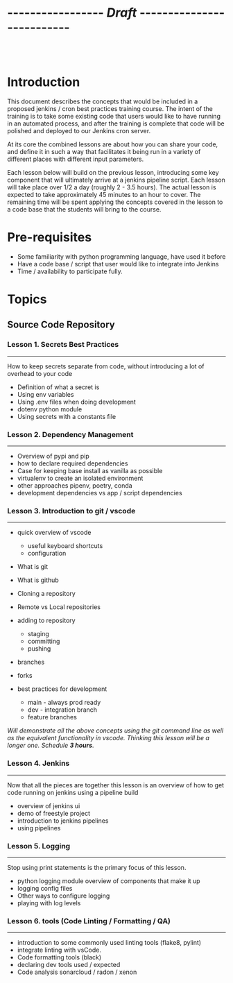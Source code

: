 # ----------------- *Draft* --------------------------

<br><br>
# Introduction

This document describes the concepts that would be included in a proposed
jenkins / cron best practices training course.  The intent of the training is
to take some existing code that users would like to have running in an automated
process, and after the training is complete that code will be polished and
deployed to our Jenkins cron server.

At its core the combined lessons are about how you can share your code, and
define it in such a way that facilitates it being run in a variety of different
places with different input parameters.

Each lesson below will build on the previous lesson, introducing some key
component that will ultimately arrive at a jenkins pipeline script.  Each lesson
will take place over 1/2 a day (roughly 2 - 3.5 hours).  The actual lesson is
expected to take approximately 45 minutes to an hour  to cover.  The remaining
time will be spent applying the concepts covered in the lesson to a code base
that the students will bring to the course.

# Pre-requisites

* Some familiarity with python programming language, have used it before
* Have a code base / script that user would like to integrate into Jenkins
* Time / availability to participate fully.

# Topics

## Source Code Repository

### **Lesson 1. Secrets Best Practices**
___

How to keep secrets separate from code, without introducing a lot of overhead
to your code

* Definition of what a secret is
* Using env variables
* Using .env files when doing development
* dotenv python module
* Using secrets with a constants file

### Lesson 2. Dependency Management
___

* Overview of pypi and pip
* how to declare required dependencies
* Case for keeping base install as vanilla as possible
* virtualenv to create an isolated environment
* other approaches pipenv, poetry, conda
* development dependencies vs app / script dependencies

### Lesson 3. Introduction to git / vscode
___

* quick overview of vscode
    * useful keyboard shortcuts
    * configuration

* What is git
* What is github
* Cloning a repository
* Remote vs Local repositories
* adding to repository
    * staging
    * committing
    * pushing
* branches
* forks
* best practices for development
    * main - always prod ready
    * dev - integration branch
    * feature branches

*Will demonstrate all the above concepts using the git command line as well as
the equivalent functionality in vscode.  Thinking this lesson will be a longer one.  Schedule **3 hours**.*

### Lesson 4. Jenkins
___

Now that all the pieces are together this lesson is an overview of how to get
code running on jenkins using a pipeline build

* overview of jenkins ui
* demo of freestyle project
* introduction to jenkins pipelines
* using pipelines

### Lesson 5. Logging
___

Stop using print statements is the primary focus of this lesson.

* python logging module overview of components that make it up
* logging config files
* Other ways to configure logging
* playing with log levels


### Lesson 6. tools (Code Linting / Formatting / QA)
___

* introduction to some commonly used linting tools (flake8, pylint)
* integrate linting with vsCode.
* Code formatting tools (black)
* declaring dev tools used / expected
* Code analysis sonarcloud / radon / xenon

